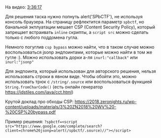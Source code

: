 ﻿На видео: [3:36:17](https://vk.com/video-114366489_456239197?t=3h36m17s)

Для решения таска нужно попнуть alert('SPbCTF'), не используя консоль браузера. На страницу рефлектится параметр `spbctf`, но банальной экплуатации мешает CSP (Content Security Policy), который запрещает встраивать `inline` скрипты, а `script src` можно сделать только с любого поддомена гугла. 

Немного погуглив `csp bypass` можно найти, что в таком случае можно воспользоваться jsonp эндпоинтами, которые можно найти в том же гугле :).
Можно использовать дорки а-ля `inurl:"callback"` или `inurl:"jsonp"`

Для эндпоинта, который использован для авторского решения, нельзя использовать строки в явном виде. Чтобы обойти это, можно использовать трюк с `/string/.source` или воспользоваться функцией `String.fromCharCode()` (есть онлайн генератор https://jdstiles.com/java/cct.html)

Крутой доклад про обходы CSP: https://2018.zeronights.ru/wp-content/uploads/materials/3%20ZN2018%20WV%20-%20CSP%20bypass.pdf

Пример решения: `?spbctf=<script src="https://www.google.com/complete/search?client=chrome%26jsonp=alert(/spbctf/.source)//"></script>`
